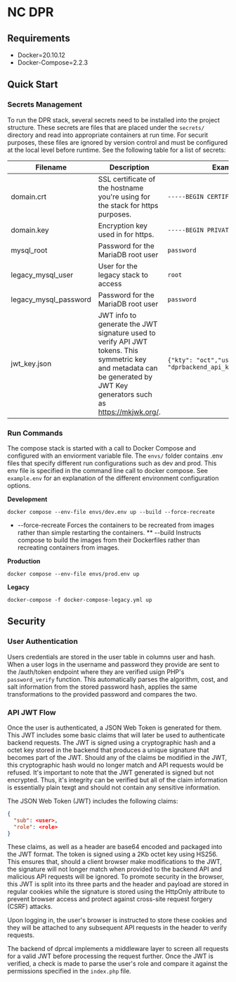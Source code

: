 # NC DPR

## Requirements

- Docker=20.10.12
- Docker-Compose=2.2.3

## Quick Start

### Secrets Management

To run the DPR stack, several secrets need to be installed into the project structure. These secrets are files that are placed under the `secrets/` directory and read into appropriate containers at run time. For securit purposes, these files are ignored by version control and must be configured at the local level before runtime. See the following table for a list of secrets:

| Filename              | Description                                                                                                                                                              | Example                                                               |
| --------------------- | ------------------------------------------------------------------------------------------------------------------------------------------------------------------------ | --------------------------------------------------------------------- |
| domain.crt            | SSL certificate of the hostname you're using for the stack for https purposes.                                                                                           | `-----BEGIN CERTIFICATE----- ...`                                     |
| domain.key            | Encryption key used in for https.                                                                                                                                        | `-----BEGIN PRIVATE KEY----- ...`                                     |
| mysql_root            | Password for the MariaDB root user                                                                                                                                       | `password`                                                            |
| legacy_mysql_user     | User for the legacy stack to access                                                                                                                                      | `root`                                                                |
| legacy_mysql_password | Password for the MariaDB root user                                                                                                                                       | `password`                                                            |
| jwt_key.json          | JWT info to generate the JWT signature used to verify API JWT tokens. This symmetric key and metadata can be generated by JWT Key generators such as https://mkjwk.org/. | `{"kty": "oct","use": "sig","kid": "dprbackend_api_key","k":"fIG-...` |

### Run Commands

The compose stack is started with a call to Docker Compose and configured with an enviorment variable file. The `envs/` folder contains .env files that specify different run configurations such as dev and prod. This env file is specified in the command line call to docker compose. See `example.env` for an explanation of the different environment configuration options.

**Development**

```docker
docker compose --env-file envs/dev.env up --build --force-recreate
```

- --force-recreate Forces the containers to be recreated from images rather than simple restarting the containers.
  \*\* --build Instructs compose to build the images from their Dockerfiles rather than recreating containers from images.

**Production**

```docker
docker compose --env-file envs/prod.env up
```

**Legacy**
```
docker-compose -f docker-compose-legacy.yml up
```

## Security

### User Authentication

Users credentials are stored in the user table in columns user and hash. When a user logs in the username and password they provide are sent to the /auth/token endpoint where they are verified usign PHP's `password_verify` function. This automatically parses the algorithm, cost, and salt information from the stored password hash, applies the same transformations to the provided password and compares the two.

### API JWT Flow

Once the user is authenticated, a JSON Web Token is generated for them. This JWT includes some basic claims that will later be used to authenticate backend requests. The JWT is signed using a cryptographic hash and a octet key stored in the backend that produces a unique signature that becomes part of the JWT. Should any of the claims be modified in the JWT, this cryptographic hash would no longer match and API requests would be refused. It's important to note that the JWT generated is signed but not encrypted. Thus, it's integrity can be verified but all of the claim information is essentially plain texgt and should not contain any sensitive information.

The JSON Web Token (JWT) includes the following claims:

```json
{
  "sub": <user>,
  "role": <role>
}
```

These claims, as well as a header are base64 encoded and packaged into the JWT format. The token is signed using a 2Kb octet key using HS256. This ensures that, should a client browser make modifications to the JWT, the signature will not longer match when provided to the backend API and malicious API requests will be ignored. To promote security in the browser, this JWT is split into its three parts and the header and payload are stored in regular cookies while the signature is stored using the HttpOnly attribute to prevent browser access and protect against cross-site request forgery (CSRF) attacks.

Upon logging in, the user's browser is instructed to store these cookies and they will be attached to any subsequent API requests in the header to verify requests.

The backend of dprcal implements a middleware layer to screen all requests for a valid JWT before processing the request further. Once the JWT is verified, a check is made to parse the user's role and compare it against the permissions specified in the `index.php` file.
